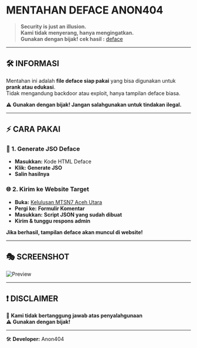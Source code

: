 #  MENTAHAN DEFACE ANON404 

> **Security is just an illusion.**  
> **Kami tidak menyerang, hanya mengingatkan.**  
> **Gunakan dengan bijak!**
>  **cek hasil :** [deface](https://TRASEROFFICIAL.github.io/defaceadminhubungi.com/)

---

## 🛠️ INFORMASI  
Mentahan ini adalah **file deface siap pakai** yang bisa digunakan untuk **prank atau edukasi**.  
Tidak mengandung backdoor atau exploit, hanya tampilan deface biasa.  

⚠ **Gunakan dengan bijak! Jangan salahgunakan untuk tindakan ilegal.**  

---

## ⚡ CARA PAKAI  
### 📌 1. Generate JSO Deface    
- **Masukkan:** Kode HTML Deface  
- **Klik:** **Generate JSO**  
- **Salin hasilnya**  

### 🌐 2. Kirim ke Website Target  
- **Buka:** [Kelulusan MTSN7 Aceh Utara](https://kelulusan.mtsn7acehutara.com/)  
- **Pergi ke:** **Formulir Komentar**  
- **Masukkan:** **Script JSON yang sudah dibuat**  
- **Kirim & tunggu respons admin**  

 **Jika berhasil, tampilan deface akan muncul di website!**   

---

## 🎭 SCREENSHOT  
![Preview](https://i.ibb.co/album/screenshot.jpg)  

---

## ❗ DISCLAIMER 
🚫 **Kami tidak bertanggung jawab atas penyalahgunaan**  
⚠ **Gunakan dengan bijak!**  

---

🛠 **Developer:** Anon404  
